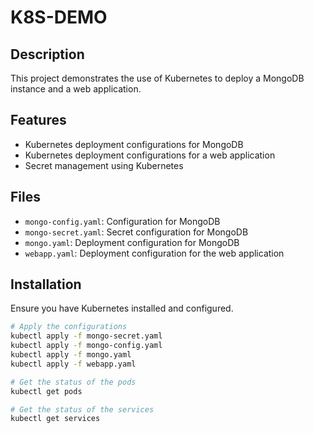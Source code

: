 # K8S-DEMO

## Description

This project demonstrates the use of Kubernetes to deploy a MongoDB instance and a web application.

## Features

- Kubernetes deployment configurations for MongoDB
- Kubernetes deployment configurations for a web application
- Secret management using Kubernetes

## Files

- `mongo-config.yaml`: Configuration for MongoDB
- `mongo-secret.yaml`: Secret configuration for MongoDB
- `mongo.yaml`: Deployment configuration for MongoDB
- `webapp.yaml`: Deployment configuration for the web application

## Installation

Ensure you have Kubernetes installed and configured.

```bash
# Apply the configurations
kubectl apply -f mongo-secret.yaml
kubectl apply -f mongo-config.yaml
kubectl apply -f mongo.yaml
kubectl apply -f webapp.yaml

# Get the status of the pods
kubectl get pods

# Get the status of the services
kubectl get services
```
